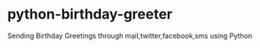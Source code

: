 # python-birthday-greeter
Sending Birthday Greetings through mail,twitter,facebook,sms using Python
